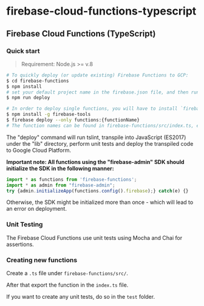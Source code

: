 # firebase-cloud-functions-typescript

## Firebase Cloud Functions (TypeScript)

### Quick start

> Requirement: Node.js >= v.8

```bash
# To quickly deploy (or update existing) Firebase Functions to GCP:
$ cd firebase-functions
$ npm install
# set your default project name in the firebase.json file, and then run:
$ npm run deploy

# In order to deploy single functions, you will have to install `firebase-tools` locally:
$ npm install -g firebase-tools
$ firebase deploy --only functions:{functionName}
# The function names can be found in firebase-functions/src/index.ts, e.g. "firebase_firebaseFunction1"
```

The "deploy" command will run tslint, transpile into JavaScript (ES2017) under the "lib" directory, perform unit tests and deploy the transpiled code to Google Cloud Platform.

**Important note: All functions using the "firebase-admin" SDK should initialize the SDK in the following manner:**

```javascript
import * as functions from 'firebase-functions';
import * as admin from "firebase-admin";
try {admin.initializeApp(functions.config().firebase);} catch(e) {}
```

Otherwise, the SDK might be initialized more than once - which will lead to an error on deployment.

### Unit Testing

The Firebase Cloud Functions use unit tests using Mocha and Chai for assertions.

### Creating new functions

Create a `.ts` file under `firebase-functions/src/`.

After that export the function in the `index.ts` file.

If you want to create any unit tests, do so in the `test` folder.
